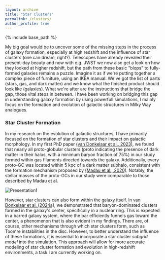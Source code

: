 ```yaml
---
layout: archive
title: "Star Clusters"
permalink: /clusters/
author_profile: true
---
```

{% include base_path %}

My big goal would be to uncover some of the missing steps in the process of galaxy formation, especially at high redshift and the influence of star clusters (one can dream, right?). Telescopes have already revealed their present-day beauty and now with e.g. JWST we now also get a look on how they looked at higher redshift, but the path from these basic "blops" to fully-formed galaxies remains a puzzle. Imagine it as if we're putting together a complex piece of furniture, using an IKEA manual. We've got the list of parts (stars, gas, and dark matter) and we know what the finished product should look like (galaxies). What we're after are the instructions that bridge the gap, those vital steps in between. I have been working on bridging this gap in understanding galaxy formation by using powerfull simulations, I mainly focus on the formation and evolution of galactic structures in Milky Way analogues. 

### Star Cluster Formation 
In my research on the evolution of galactic structures, I have primarily focused on the formation of star clusters and their impact on galactic morphology. In my first PhD paper  <a href="https://ui.adsabs.harvard.edu/abs/2023MNRAS.522.1726V/abstract">(van Donkelaar et al., 2023)</a>, we found that nearly all proto-globular clusters (proto indicating the presence of dark matter in their halos, with a minimum baryon fraction of 75%) in our study formed within gas filaments directed towards the galaxy. Additionally, every proto-GC was located within 5 kpc of a dark matter subhalo, consistent with the formation mechanism proposed by <a href="https://ui.adsabs.harvard.edu/abs/2020ApJ...890...18M/abstract">(Madau et al., 2020)</a>. Notably, the stellar masses of the proto-GCs in our study were comparable to those described by Madau et al.

![Presentation1](https://github.com/user-attachments/assets/1e3ff8f7-d5a5-48e1-9585-35bc5da27186)

However, star clusters can also form within the galaxy itself. In <a href="https://ui.adsabs.harvard.edu/abs/2023arXiv230312828V/abstract"> van Donkelaar et al. (2024a)</a>, we demonstrated that baryon-dominated clusters formed in the galaxy's center, specifically in a nuclear ring. This is expected in a barred galaxy system, where the bar efficiently funnels gas toward the center, a phenomenon that is also evident in my findings. There are, of course, other mechanisms through which star clusters form, such as Toomre instabilities in the disc. However, to better understand the influence of these formations, it is essential to incorporate a star cluster *subgrid model* into the simulation. This approach will allow for more accurate modeling of star cluster formation and evolution in high-redshift environments, a task I am currently working on.
